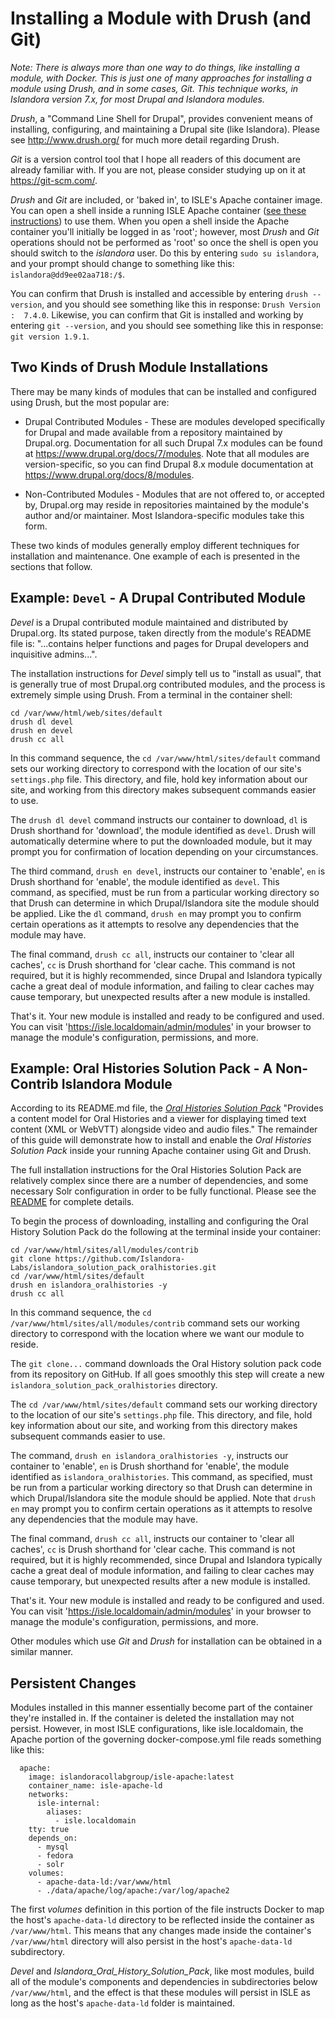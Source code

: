 <!--- PAGE_TITLE --->

# Installing a Module with Drush (and Git)

_Note: There is always more than one way to do things, like installing a module, with Docker.  This is just one of many approaches for installing a module using Drush, and in some cases, Git.  This technique works, in Islandora version 7.x, for most Drupal and Islandora modules._

_Drush_, a "Command Line Shell for Drupal", provides convenient means of installing, configuring, and maintaining a Drupal site (like Islandora).  Please see http://www.drush.org/ for much more detail regarding Drush.

_Git_ is a version control tool that I hope all readers of this document are already familiar with.  If you are not, please consider studying up on it at https://git-scm.com/.

_Drush_ and _Git_ are included, or 'baked in', to ISLE's Apache container image.  You can open a shell inside a running ISLE Apache container ([see these instructions](../07_appendices/open-terminal-in-running-container.md)) to use them.  When you open a shell inside the Apache container you'll initially be logged in as 'root'; however, most _Drush_ and _Git_ operations should not be performed as 'root' so once the shell is open you should switch to the _islandora_ user.  Do this by entering `sudo su islandora`, and your prompt should change to something like this: `islandora@dd9ee02aa718:/$`.  

You can confirm that Drush is installed and accessible by entering `drush --version`, and you should see something like this in response: `Drush Version   :  7.4.0`.  Likewise, you can confirm that Git is installed and working by entering `git --version`, and you should see something like this in response: `git version 1.9.1`.

## Two Kinds of Drush Module Installations

There may be many kinds of modules that can be installed and configured using Drush, but the most popular are:

* Drupal Contributed Modules - These are modules developed specifically for Drupal and made available from a repository maintained by Drupal.org.  Documentation for all such Drupal 7.x modules can be found at https://www.drupal.org/docs/7/modules.  Note that all modules are version-specific, so you can find Drupal 8.x module documentation at https://www.drupal.org/docs/8/modules.  

* Non-Contributed Modules - Modules that are not offered to, or accepted by, Drupal.org may reside in repositories maintained by the module's author and/or maintainer.  Most Islandora-specific modules take this form.

These two kinds of modules generally employ different techniques for installation and maintenance.  One example of each is presented in the sections that follow.

## Example: `Devel` - A Drupal Contributed Module
_Devel_ is a Drupal contributed module maintained and distributed by Drupal.org.  Its stated purpose, taken directly from the module's README file is: "...contains helper functions and pages for Drupal developers and inquisitive admins...".

The installation instructions for _Devel_ simply tell us to "install as usual", that is generally true of most Drupal.org contributed modules, and the process is extremely simple using Drush.  From a terminal in the container shell:

```
cd /var/www/html/web/sites/default
drush dl devel
drush en devel
drush cc all
```
In this command sequence, the `cd /var/www/html/sites/default` command sets our working directory to correspond with the location of our site's `settings.php` file.  This directory, and file, hold key information about our site, and working from this directory makes subsequent commands easier to use.

The `drush dl devel` command instructs our container to download, `dl` is Drush shorthand for 'download', the module identified as `devel`.  Drush will automatically determine where to put the downloaded module, but it may prompt you for confirmation of location depending on your circumstances.

The third command, `drush en devel`, instructs our container to 'enable', `en` is Drush shorthand for 'enable', the module identified as `devel`.  This command, as specified, must be run from a particular working directory so that Drush can determine in which Drupal/Islandora site the module should be applied.  Like the `dl` command, `drush en` may prompt you to confirm certain operations as it attempts to resolve any dependencies that the module may have.  

The final command, `drush cc all`, instructs our container to 'clear all caches', `cc` is Drush shorthand for 'clear cache. This command is not required, but it is highly recommended, since Drupal and Islandora typically cache a great deal of module information, and failing to clear caches may cause temporary, but unexpected results after a new module is installed.

That's it.  Your new module is installed and ready to be configured and used.  You can visit 'https://isle.localdomain/admin/modules' in your browser to manage the module's configuration, permissions, and more.

## Example: Oral Histories Solution Pack - A Non-Contrib Islandora Module

According to its README.md file, the [*Oral Histories Solution Pack*](https://github.com/Islandora-Labs/islandora_solution_pack_oralhistories) "Provides a content model for Oral Histories and a viewer for displaying timed text content (XML or WebVTT) alongside video and audio files."  The remainder of this guide will demonstrate how to install and enable the *Oral Histories Solution Pack* inside your running Apache container using Git and Drush.

The full installation instructions for the Oral Histories Solution Pack are relatively complex since there are a number of dependencies, and some necessary Solr configuration in order to be fully functional.  Please see the [README](https://github.com/Islandora-Labs/islandora_solution_pack_oralhistories/blob/7.x/README.md) for complete details.

To begin the process of downloading, installing and configuring the Oral History Solution Pack do the following at the terminal inside your container:

```
cd /var/www/html/sites/all/modules/contrib
git clone https://github.com/Islandora-Labs/islandora_solution_pack_oralhistories.git
cd /var/www/html/sites/default
drush en islandora_oralhistories -y
drush cc all
```

In this command sequence, the `cd /var/www/html/sites/all/modules/contrib` command sets our working directory to correspond with the location where we want our module to reside.  

The `git clone...` command downloads the Oral History solution pack code from its repository on GitHub. If all goes smoothly this step will create a new `islandora_solution_pack_oralhistories` directory.

The `cd /var/www/html/sites/default` command sets our working directory to the location of our site's `settings.php` file.  This directory, and file, hold key information about our site, and working from this directory makes subsequent commands easier to use.

The command, `drush en islandora_oralhistories -y`, instructs our container to 'enable', `en` is Drush shorthand for 'enable', the module identified as `islandora_oralhistories`.  This command, as specified, must be run from a particular working directory so that Drush can determine in which Drupal/Islandora site the module should be applied.  Note that `drush en` may prompt you to confirm certain operations as it attempts to resolve any dependencies that the module may have.  

The final command, `drush cc all`, instructs our container to 'clear all caches', `cc` is Drush shorthand for 'clear cache. This command is not required, but it is highly recommended, since Drupal and Islandora typically cache a great deal of module information, and failing to clear caches may cause temporary, but unexpected results after a new module is installed.

That's it.  Your new module is installed and ready to be configured and used.  You can visit 'https://isle.localdomain/admin/modules' in your browser to manage the module's configuration, permissions, and more.

Other modules which use _Git_ and _Drush_ for installation can be obtained in a similar manner.

## Persistent Changes

Modules installed in this manner essentially become part of the container they're installed in.  If the container is deleted the installation may not persist.  However, in most ISLE configurations, like isle.localdomain, the Apache portion of the governing docker-compose.yml file reads something like this:

```
  apache:
    image: islandoracollabgroup/isle-apache:latest
    container_name: isle-apache-ld
    networks:
      isle-internal:
        aliases:
          - isle.localdomain
    tty: true
    depends_on:
      - mysql
      - fedora
      - solr
    volumes:
      - apache-data-ld:/var/www/html
      - ./data/apache/log/apache:/var/log/apache2
```

The first _volumes_ definition in this portion of the file instructs Docker to map the host's `apache-data-ld` directory to be reflected inside the container as `/var/www/html`.   This means that any changes made inside the container's `/var/www/html` directory will also persist in the host's `apache-data-ld` subdirectory.

_Devel_ and _Islandora_Oral_History_Solution_Pack_, like most modules, build all of the module's components and dependencies in subdirectories below `/var/www/html`, and the effect is that these modules will persist in ISLE as long as the host's `apache-data-ld` folder is maintained.
